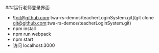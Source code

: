 ###运行老师登录界面
* ![git@github.com:twa-rs-demos/teacherLoginSystem.git](git clone git@github.com:twa-rs-demos/teacherLoginSystem.git)
* npm install
* npm run webpack
* npm start
* 访问 localhost:3000